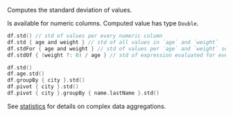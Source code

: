 [//]: # (title: std)

<!---IMPORT org.jetbrains.kotlinx.dataframe.samples.api.Analyze-->

Computes the standard deviation of values.

Is available for numeric columns. Computed value has type `Double`.

<!---FUN stdModes-->

```kotlin
df.std() // std of values per every numeric column
df.std { age and weight } // std of all values in `age` and `weight`
df.stdFor { age and weight } // std of values per `age` and `weight` separately, skips NA
df.stdOf { (weight ?: 0) / age } // std of expression evaluated for every row
```

<!---END-->

<!---FUN stdAggregations-->

```kotlin
df.std()
df.age.std()
df.groupBy { city }.std()
df.pivot { city }.std()
df.pivot { city }.groupBy { name.lastName }.std()
```

<!---END-->

See [statistics](summaryStatistics.md#groupby-statistics) for details on complex data aggregations.
